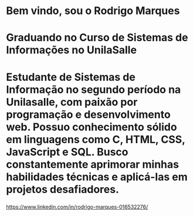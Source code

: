 # Bem vindo, sou o Rodrigo Marques <h1>
# Graduando no Curso de Sistemas de Informações no UnilaSalle <h2>
# Estudante de Sistemas de Informação no segundo período na Unilasalle, com paixão por programação e desenvolvimento web. Possuo conhecimento sólido em linguagens como C, HTML, CSS, JavaScript e SQL. Busco constantemente aprimorar minhas habilidades técnicas e aplicá-las em projetos desafiadores. <h3>
 https://www.linkedin.com/in/rodrigo-marques-016532276/
